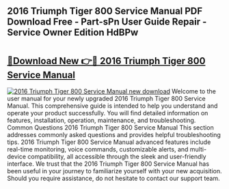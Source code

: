 ## 2016 Triumph Tiger 800 Service Manual PDF Download Free - Part-sPn User Guide Repair - Service Owner Edition HdBPw

# <h2><a href="http://cf14309.oget.top/?id=2016+Triumph+Tiger+800+Service+Manual">🔗Download New 👉🔴 2016 Triumph Tiger 800 Service Manual</a></h2>

[![2016 Triumph Tiger 800 Service Manual new download](https://i.imgur.com/5g1atiW.png)](http://cf14309.oget.top/?id=2016+Triumph+Tiger+800+Service+Manual)
Welcome to the user manual for your newly upgraded 2016 Triumph Tiger 800 Service Manual. This comprehensive guide is intended to help you understand and operate your product successfully. You will find detailed information on features, installation, operation, maintenance, and troubleshooting. Common Questions 2016 Triumph Tiger 800 Service Manual This section addresses commonly asked questions and provides helpful troubleshooting tips. 2016 Triumph Tiger 800 Service Manual advanced features include real-time monitoring, voice commands, customizable alerts, and multi-device compatibility, all accessible through the sleek and user-friendly interface. We trust that the 2016 Triumph Tiger 800 Service Manual has been useful in your journey to familiarize yourself with your new acquisition. Should you require assistance, do not hesitate to contact our support team.
